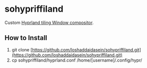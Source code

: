 # sohypriffiland
Custom [Hyprland tiling Window compositor](https://github.com/hyprwm/Hyprland).

## How to Install
1. git clone [https://github.com/loshaddaidasein/sohypriffiland.git](https://github.com/loshaddaidasein/sohypriffiland.git)
2. cp sohypriffiland/hyprland.conf /home/[username]/.config/hypr/
